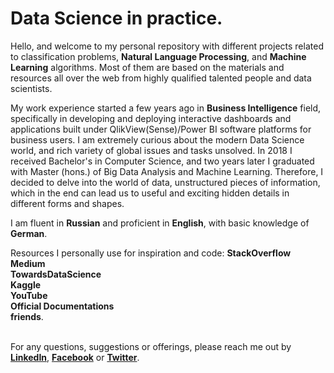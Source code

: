 # Data Science in practice.

Hello, and welcome to my personal repository with different projects related to classification problems, <b>Natural Language Processing</b>, and <b>Machine Learning</b> algorithms. Most of them are based on the materials and resources all over the web from highly qualified talented people and data scientists. 

My work experience started a few years ago in <b>Business Intelligence</b> field, specifically in developing and deploying interactive dashboards and applications built under QlikView(Sense)/Power BI software platforms for business users. I am extremely curious about the modern Data Science world, and rich variety of global issues and tasks unsolved. In 2018 I received Bachelor's in Computer Science, and two years later I graduated with Master (hons.) of Big Data Analysis and Machine Learning. Therefore, I decided to delve into the world of data, unstructured pieces of information, which in the end can lead us to useful and exciting hidden details in different forms and shapes.

I am fluent in <b>Russian</b> and proficient in <b>English</b>, with basic knowledge of <b>German</b>.

Resources I personally use for inspiration and code: <b>StackOverflow<br>Medium<br>TowardsDataScience<br>Kaggle<br>YouTube<br>Official Documentations<br>friends</b>.

<br>For any questions, suggestions or offerings, please reach me out by <b><a href=https://www.linkedin.com/in/andreylapikov/>LinkedIn</a></b>, <b><a href=https://www.facebook.com/andrey.lapikov.92/>Facebook<a/></b> or <b><a href=https://www.twitter.com/AndrewLapikov>Twitter</a></b>.
